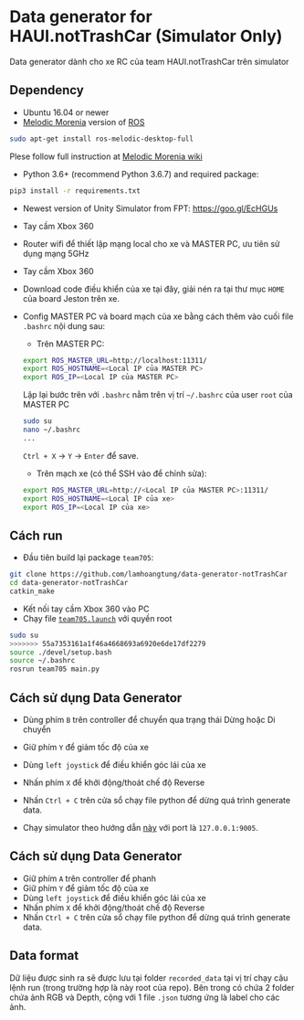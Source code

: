 # Data generator for HAUI.notTrashCar (Simulator Only)
Data generator dành cho xe RC của team HAUI.notTrashCar trên simulator

## Dependency

- Ubuntu 16.04 or newer
- [Melodic Morenia](http://wiki.ros.org/melodic) version of [ROS](https://ros.org)
```bash
sudo apt-get install ros-melodic-desktop-full
```
Plese follow full instruction at [Melodic Morenia wiki](http://wiki.ros.org/melodic)

- Python 3.6+ (recommend Python 3.6.7) and required package:
```bash
pip3 install -r requirements.txt
```
- Newest version of Unity Simulator from FPT: https://goo.gl/EcHGUs
- Tay cầm Xbox 360


- Router wifi để thiết lập mạng local cho xe và MASTER PC, ưu tiên sử dụng mạng 5GHz

- Tay cầm Xbox 360

- Download code điều khiển của xe tại đây, giải nén ra tại thư mục `HOME` của board Jeston trên xe.

- Config MASTER PC và board mạch của xe bằng cách thêm vào cuối file `.bashrc` nội dung sau:
    - Trên MASTER PC:
    ```bash
    export ROS_MASTER_URL=http://localhost:11311/
    export ROS_HOSTNAME=<Local IP của MASTER PC>
    export ROS_IP=<Local IP của MASTER PC>
    ```
    Lập lại bước trên với `.bashrc` nằm trên vị trí `~/.bashrc` của user `root` của MASTER PC
    ```bash
    sudo su
    nano ~/.bashrc
    ...
    ```
    `Ctrl + X` -> `Y` -> `Enter` để save.
    - Trên mạch xe (có thể SSH vào để chỉnh sửa):
    ```bash
    export ROS_MASTER_URL=http://<Local IP của MASTER PC>:11311/
    export ROS_HOSTNAME=<Local IP của xe>
    export ROS_IP=<Local IP của xe>
    ```
## Cách run

- Đầu tiên build lại package `team705`:
```bash
git clone https://github.com/lamhoangtung/data-generator-notTrashCar
cd data-generator-notTrashCar
catkin_make
```

- Kết nối tay cầm Xbox 360 vào PC
- Chạy file [`team705.launch`](/src/team705/launch/team705.launch) với quyền root
```bash
sudo su
>>>>>>> 55a7353161a1f46a4668693a6920e6de17df2279
source ./devel/setup.bash
source ~/.bashrc
rosrun team705 main.py
```
## Cách sử dụng Data Generator
- Dùng phím `B` trên controller để chuyển qua trạng thái Dừng hoặc Di chuyển
- Giữ phím `Y` để giảm tốc độ của xe
- Dùng `left joystick` để điều khiển góc lái của xe
- Nhấn phím `X` để khởi động/thoát chế độ Reverse
- Nhấn `Ctrl + C` trên cửa sổ chạy file python để dừng quá trình generate data.

- Chạy simulator theo hướng dẫn [này](https://drive.google.com/open?id=14vCOzUO6_-6fyv0eypql1owZz3NIRiRY) với port là `127.0.0.1:9005`. 

## Cách sử dụng Data Generator
- Giữ phím `A` trên controller để phanh
- Giữ phím `Y` để giảm tốc độ của xe
- Dùng `left joystick` để điều khiển góc lái của xe
- Nhấn phím `X` để khởi động/thoát chế độ Reverse
- Nhấn `Ctrl + C` trên cửa sổ chạy file python để dừng quá trình generate data.

## Data format
Dữ liệu được sinh ra sẽ được lưu tại folder `recorded_data` tại vị trí chạy câu lệnh run (trong trường hợp là này root của repo). Bên trong có chứa 2 folder chứa ảnh RGB và Depth, cộng với 1 file `.json` tương ứng là label cho các ảnh.

